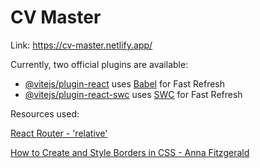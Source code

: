 # CV Master

Link: https://cv-master.netlify.app/ 

Currently, two official plugins are available:

- [@vitejs/plugin-react](https://github.com/vitejs/vite-plugin-react/blob/main/packages/plugin-react/README.md) uses [Babel](https://babeljs.io/) for Fast Refresh
- [@vitejs/plugin-react-swc](https://github.com/vitejs/vite-plugin-react-swc) uses [SWC](https://swc.rs/) for Fast Refresh



Resources used: 

[React Router - 'relative'](https://reactrouter.com/en/main/components/link#relative)

[How to Create and Style Borders in CSS - Anna Fitzgerald](https://blog.hubspot.com/website/css-border)